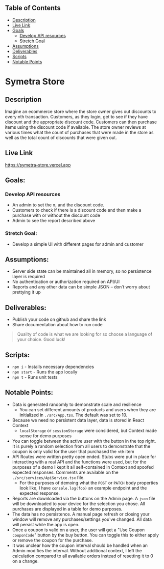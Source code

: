## Table of Contents
- [Description](#description)
- [Live Link](#live-link)
- [Goals](#goals)
  - [Develop API resources](#develop-api-resources-to-enable)
  - [Stretch Goal](#stretch-goal)
- [Assumptions](#assumptions)
- [Deliverables](#deliverables)
- [Scripts](#scripts)
- [Notable Points](#notable-points)

# Symetra Store

## Description
Imagine an ecommerce store where the store owner gives out discounts to every nth transaction. Customers, as they login, get to see if they have discount and the appropriate discount code. Customers can then purchase items using the discount code if available. The store owner reviews at various times what the count of purchases that were made in the store as well as the total count of discounts that were given out.

## Live Link
https://symetra-store.vercel.app  

## Goals: 
### Develop API resources
- An admin to set the n, and the discount code. 
- Customers to check if there is a discount code and then make a purchase with or without the discount code
- Admin to see the report described above 

### Stretch Goal: 
- Develop a simple UI with different pages for admin and customer 

## Assumptions:
- Server side state can be maintained all in memory, so no persistence layer is required
- No authentication or authorization required on API/UI
- Reports and any other data can be simple JSON – don’t worry about prettying it up  

## Deliverables:
- Publish your code on github and share the link
- Share documentation about how to run code
> Quality of code is what we are looking for so choose a language of your choice. Good luck!  

## Scripts:
- `npm i` - Installs necessary dependencies
- `npm start` - Runs the app locally
- `npm t` - Runs unit tests  

## Notable Points:
- Data is generated randomly to demonstrate scale and resilience
  - You can set different amounts of products and users when they are initialized in `./src/App.tsx`. The default was set to 10.
- Because we need no persistent data layer, data is stored in React Context
  - `localStorage` or `sessionStorage` were considered, but Context made sense for demo purposes
- You can toggle between the active user with the button in the top right. It is purely a random selection from all users to demonstrate that the coupon is only valid for the user that purchased the `nth` item
- API Routes were written pretty open ended. Stubs were put in place for interacting with a real API and the functions were used, but for the purposes of a demo I kept it all self-contained in Context and spoofed expected responses. Comments are available on the `./src/services/ApiService.tsx` file.
  - For the purposes of demoing what the `POST` or `PATCH` body properties look like, I have `console.log(foo)` an example endpoint and the expected response.
- Reports are downloaded via the buttons on the Admin page. A `json` file will be downloaded to your device for the selection you chose. All purchases are displayed in a table for demo purposes.
- The data has no persistence. A manual page refresh or closing your window will remove any purchases/settings you've changed. All data will persist while the app is open.
- Once a coupon is valid on a user, the user will get a "Use Coupon `couponCode`" button by the buy button. You can toggle this to either apply or remove the coupon for the purchase.
- It was unclear how the coupon interval should be handled when an Admin modifies the interval. Without additional context, I left the calculation compared to all available orders instead of resetting it to 0 on a change.